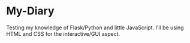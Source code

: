 # My-Diary
Testing my knowledge of Flask/Python and little JavaScript. I'll be using HTML and CSS for the interactive/GUI aspect.

